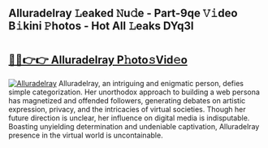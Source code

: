 ## Alluradelray 𝙻eaked 𝙽u𝚍e - Part-9qe 𝚅𝚒deo B𝚒kini 𝙿hotos - Hot All 𝙻eaks DYq3l

# <h2><a href="http://ld30fr.urlbe.top/?page=Alluradelray">🔗🔗👉👉 Alluradelray P𝚑oto𝚜Vid𝚎o</a></h2>

[![Alluradelray](https://i.imgur.com/eBuTRDB.gif)](http://ld30fr.urlbe.top/?page=Alluradelray)
Alluradelray, an intriguing and enigmatic person, defies simple categorization. Her unorthodox approach to building a web persona has magnetized and offended followers, generating debates on artistic expression, privacy, and the intricacies of virtual societies. Though her future direction is unclear, her influence on digital media is indisputable. Boasting unyielding determination and undeniable captivation, Alluradelray presence in the virtual world is uncontainable.
